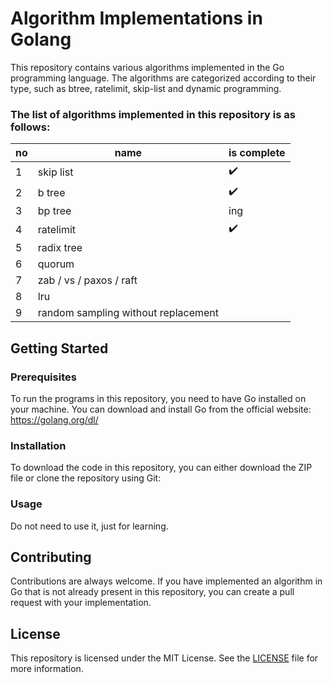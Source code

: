 # Algorithm Implementations in Golang

This repository contains various algorithms implemented in the Go programming language. The algorithms are categorized according to their type, such as btree, ratelimit, skip-list and dynamic programming.

### The list of algorithms implemented in this repository is as follows:

| no   | name                                | is complete |
| ---- | ----------------------------------- | ----------- |
| 1    | skip list                           | :heavy_check_mark:        |
| 2    | b tree                              | :heavy_check_mark:        |
| 3    | bp tree                             | ing          |
| 4    | ratelimit                           | :heavy_check_mark:        |
| 5    | radix tree                          |             |
| 6    | quorum                              |             |
| 7    | zab / vs / paxos / raft             |             |
| 8    | lru                                 |             |
| 9    | random sampling without replacement |             |

## Getting Started

### Prerequisites

To run the programs in this repository, you need to have Go installed on your machine. You can download and install Go from the official website: https://golang.org/dl/

### Installation

To download the code in this repository, you can either download the ZIP file or clone the repository using Git:

### Usage

Do not need to use it, just for learning.
## Contributing

Contributions are always welcome. If you have implemented an algorithm in Go that is not already present in this repository, you can create a pull request with your implementation.

## License

This repository is licensed under the MIT License. See the [LICENSE](https://chat.openai.com/LICENSE) file for more information.
